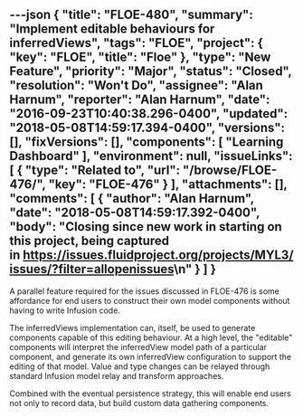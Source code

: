 ---json
{
  "title": "FLOE-480",
  "summary": "Implement editable behaviours for inferredViews",
  "tags": "FLOE",
  "project": {
    "key": "FLOE",
    "title": "Floe"
  },
  "type": "New Feature",
  "priority": "Major",
  "status": "Closed",
  "resolution": "Won't Do",
  "assignee": "Alan Harnum",
  "reporter": "Alan Harnum",
  "date": "2016-09-23T10:40:38.296-0400",
  "updated": "2018-05-08T14:59:17.394-0400",
  "versions": [],
  "fixVersions": [],
  "components": [
    "Learning Dashboard"
  ],
  "environment": null,
  "issueLinks": [
    {
      "type": "Related to",
      "url": "/browse/FLOE-476/",
      "key": "FLOE-476"
    }
  ],
  "attachments": [],
  "comments": [
    {
      "author": "Alan Harnum",
      "date": "2018-05-08T14:59:17.392-0400",
      "body": "Closing since new work in starting on this project, being captured in <https://issues.fluidproject.org/projects/MYL3/issues/?filter=allopenissues>\n"
    }
  ]
}
---
A parallel feature required for the issues discussed in FLOE-476 is some affordance for end users to construct their own model components without having to write Infusion code.

The inferredViews implementation can, itself, be used to generate components capable of this editing behaviour. At a high level, the "editable" components will interpret the inferredView model path of a particular component, and generate its own inferredView configuration to support the editing of that model. Value and type changes can be relayed through standard Infusion model relay and transform approaches.&#x20;

Combined with the eventual persistence strategy, this will enable end users not only to record data, but build custom data gathering components.

        